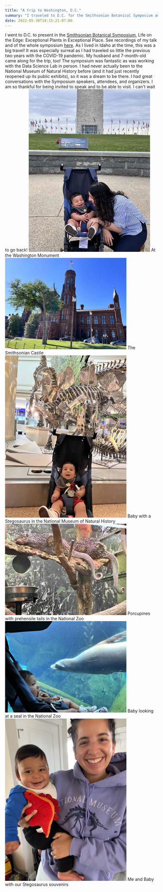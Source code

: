 ```yaml
---
title: "A trip to Washington, D.C."
summary: "I traveled to D.C. for the Smithsonian Botanical Symposium and to work in-person with Rebecca and the Data Science Lab."
date: 2022-05-30T18:15:21-07:00
---
```


I went to D.C. to present in the <a href="https://naturalhistory.si.edu/research/botany/news-and-highlights/smithsonian-botanical-symposium" target="_blank">Smithsonian Botanical Symposium</a>, Life on the Edge: Exceptional Plants in Exceptional Place. See recordings of my talk and of the whole symposium <a href="https://www.jennaekwealor.com/talk/smithsonianbotsymp2022/"  target="_blank">here</a>. As I lived in Idaho at the time, this was a big travel! It was especially surreal as I had traveled so little the previous two years with the COVID-19 pandemic. My husband and 7-month-old came along for the trip, too! The symposium was fantastic as was working with the Data Science Lab in person. I had never actually been to the National Museum of Natural History before (and it had just recently reopened up its public exhibits), so it was a dream to be there. I had great conversations with the Symposium speakers, attendees, and organizers. I am so thankful for being invited to speak and to be able to visit. I can't wait to go back!
<img src="monument.jpg" alt="At the Washington Monument" width="400"/>
At the Washington Monument
<img src="castle.jpg" alt="The Smithsonian Castle" width="400"/>
The Smithsonian Castle
<img src="stego.jpg" alt="Baby with a Stegosaurus in the National Museum of Natural History" width="400"/>
Baby with a Stegosaurus in the National Museum of Natural History
<img src="porcupine.jpg" alt="Porcupines with prehensile tails in the National Zoo" width="400"/>
Porcupines with prehensile tails in the National Zoo
<img src="seal.jpg" alt="Baby looking at a seal in the National Zoo" width="400"/>
Baby looking at a seal in the National Zoo
<img src="souvenirs.jpg" alt="Jenna and Baby with Stegosaurus souvenirs" width="400"/>
Me and Baby with our Stegosaurus souvenirs

